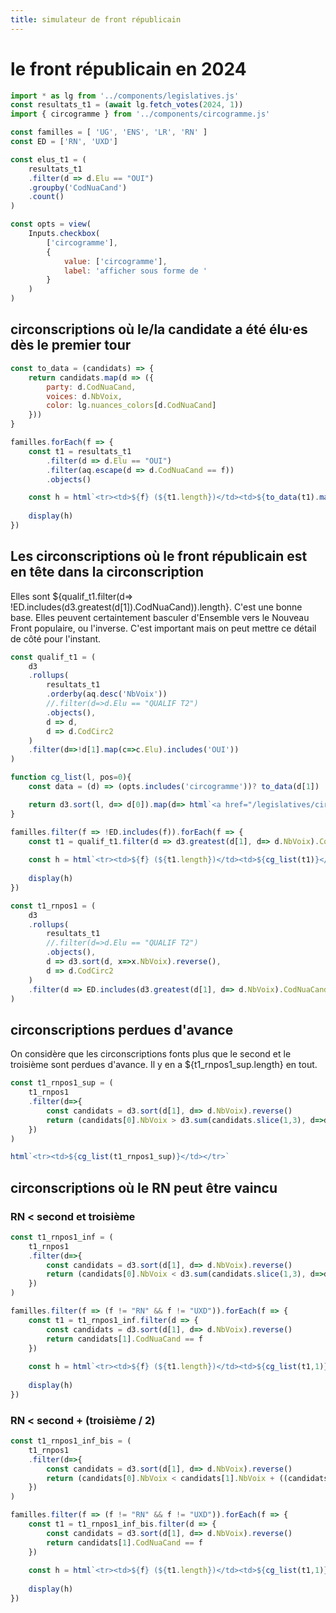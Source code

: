 ```yaml
---
title: simulateur de front républicain
---
```


# le front républicain en 2024

```js
import * as lg from '../components/legislatives.js'
const resultats_t1 = (await lg.fetch_votes(2024, 1))
import { circogramme } from '../components/circogramme.js'

const familles = [ 'UG', 'ENS', 'LR', 'RN' ]
const ED = ['RN', 'UXD']

const elus_t1 = (
	resultats_t1
	.filter(d => d.Elu == "OUI")
	.groupby('CodNuaCand')
	.count()
)
```

```js
const opts = view(
	Inputs.checkbox(
		['circogramme'],
		{
			value: ['circogramme'],
			label: 'afficher sous forme de '
		}
	)
)
```

## circonscriptions où le/la candidate a été élu·es dès le premier tour

```js
const to_data = (candidats) => {
	return candidats.map(d => ({
		party: d.CodNuaCand,
		voices: d.NbVoix,
		color: lg.nuances_colors[d.CodNuaCand]
	}))
}

familles.forEach(f => {
	const t1 = resultats_t1
		.filter(d => d.Elu == "OUI")
		.filter(aq.escape(d => d.CodNuaCand == f))
		.objects()

	const h = html`<tr><td>${f} (${t1.length})</td><td>${to_data(t1).map(d=> html`${circogramme([d], 24, 24).node()} `)}</td></tr>`
	
	display(h)
})
```

## Les circonscriptions où le front républicain est en tête dans la circonscription

Elles sont ${qualif_t1.filter(d=> !ED.includes(d3.greatest(d[1]).CodNuaCand)).length}.
C'est une bonne base.
Elles peuvent certaintement basculer d'Ensemble vers le Nouveau Front populaire, ou l'inverse.
C'est important mais on peut mettre ce détail de côté pour l'instant.

```js
const qualif_t1 = (
	d3
	.rollups(
		resultats_t1
		.orderby(aq.desc('NbVoix'))
		//.filter(d=>d.Elu == "QUALIF T2")
		.objects(),
		d => d,
		d => d.CodCirc2
	)
	.filter(d=>!d[1].map(c=>c.Elu).includes('OUI'))
)

function cg_list(l, pos=0){
	const data = (d) => (opts.includes('circogramme'))? to_data(d[1]) : [to_data(d[1])[pos]]

	return d3.sort(l, d=> d[0]).map(d=> html`<a href="/legislatives/circonscription#${d[0]}">${circogramme(data(d), 24, 24).node()}</a> `)
}
```

```js
familles.filter(f => !ED.includes(f)).forEach(f => {
	const t1 = qualif_t1.filter(d => d3.greatest(d[1], d=> d.NbVoix).CodNuaCand == f)
	
	const h = html`<tr><td>${f} (${t1.length})</td><td>${cg_list(t1)}</td></tr>`
	
	display(h)
})
```
```js
const t1_rnpos1 = (
	d3
	.rollups(
		resultats_t1
		//.filter(d=>d.Elu == "QUALIF T2")
		.objects(),
		d => d3.sort(d, x=>x.NbVoix).reverse(),
		d => d.CodCirc2
	)
	.filter(d => ED.includes(d3.greatest(d[1], d=> d.NbVoix).CodNuaCand))
)
```

## circonscriptions perdues d'avance

On considère que les circonscriptions fonts plus que le second et le troisième sont perdues d'avance.
Il y en a ${t1_rnpos1_sup.length} en tout.

```js
const t1_rnpos1_sup = (
	t1_rnpos1
	.filter(d=>{
		const candidats = d3.sort(d[1], d=> d.NbVoix).reverse()
		return (candidats[0].NbVoix > d3.sum(candidats.slice(1,3), d=>d.NbVoix))
	})
)
```

```js
html`<tr><td>${cg_list(t1_rnpos1_sup)}</td></tr>`
```

## circonscriptions où le RN peut être vaincu

### RN < second et troisième

```js
const t1_rnpos1_inf = (
	t1_rnpos1
	.filter(d=>{
		const candidats = d3.sort(d[1], d=> d.NbVoix).reverse()
		return (candidats[0].NbVoix < d3.sum(candidats.slice(1,3), d=>d.NbVoix))
	})
)
```

```js
familles.filter(f => (f != "RN" && f != "UXD")).forEach(f => {
	const t1 = t1_rnpos1_inf.filter(d => {
		const candidats = d3.sort(d[1], d=> d.NbVoix).reverse()
		return candidats[1].CodNuaCand == f
	})
	
	const h = html`<tr><td>${f} (${t1.length})</td><td>${cg_list(t1,1)}</td></tr>`
	
	display(h)
})
```

### RN < second + (troisième / 2)

```js
const t1_rnpos1_inf_bis = (
	t1_rnpos1
	.filter(d=>{
		const candidats = d3.sort(d[1], d=> d.NbVoix).reverse()
		return (candidats[0].NbVoix < candidats[1].NbVoix + ((candidats.length > 2) ? candidats[2].NbVoix : 0) * .5)
	})
)
```

```js
familles.filter(f => (f != "RN" && f != "UXD")).forEach(f => {
	const t1 = t1_rnpos1_inf_bis.filter(d => {
		const candidats = d3.sort(d[1], d=> d.NbVoix).reverse()
		return candidats[1].CodNuaCand == f
	})
	
	const h = html`<tr><td>${f} (${t1.length})</td><td>${cg_list(t1,1)}</td></tr>`
	
	display(h)
})
```
